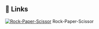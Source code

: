 ## 🔗 Links
[![Rock-Paper-Scissor](https://prabesh001.github.io/Rock-Paper-Scissor/Scissors-emoji.png)](https://prabesh001.github.io/Rock-Paper-Scissor/)
Rock-Paper-Scissor
